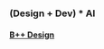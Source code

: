 ### (Design + Dev) * AI  
<h4>
<a href="https://b2plusiac.tech/" target="_blank"> B++ Design</a>
</h4>
